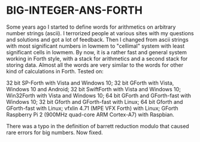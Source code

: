 # BIG-INTEGER-ANS-FORTH
Some years ago I started to define words for arithmetics on arbitrary number strings (ascii). I terrorized people at various sites with my questions and solutions and got a lot of feedback. Then I changed from ascii strings with most significant numbers in lowmem to "cellimal" system with least significant cells in lowmem. By now, it is a rather fast and general system working in Forth style, with a stack for arithmetics and a second stack for storing data. Almost all the words are very similar to the words for other kind of calculations in Forth. Tested on:

32 bit SP-Forth with Vista and Windows 10; 
32 bit GForth with Vista, Windows 10 and Android; 
32 bit SwiftForth with Vista and Windows 10; 
Win32Forth with Vista and Windows 10;
64 bit GForth and GForth-fast with Windows 10; 
32 bit Gforth and GForth-fast with Linux; 
64 bit Gforth and GForth-fast with Linux; 
vfxlin 4.71 (MPE VFX Forth) with Linux; 
GForth Raspberry Pi 2 (900MHz quad-core ARM Cortex-A7) with Raspbian.

There was a typo in the definition of barrett reduction modulo that caused rare errors for big numbers. Now fixed.
